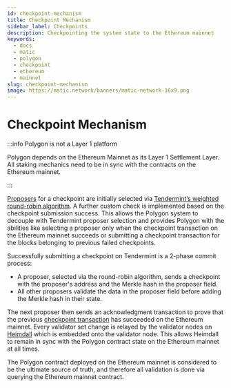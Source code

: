 ```yaml
---
id: checkpoint-mechanism
title: Checkpoint Mechanism
sidebar_label: Checkpoints
description: Checkpointing the system state to the Ethereum mainnet
keywords:
  - docs
  - matic
  - polygon
  - checkpoint
  - ethereum
  - mainnet
slug: checkpoint-mechanism
image: https://matic.network/banners/matic-network-16x9.png 
---
```


# Checkpoint Mechanism

:::info Polygon is not a Layer 1 platform

Polygon depends on the Ethereum Mainnet as its Layer 1 Settlement Layer. All staking mechanics need to be in sync with the contracts on the Ethereum mainnet.

:::

[Proposers](/docs/maintain/glossary#proposer) for a checkpoint are initially selected via [Tendermint’s weighted round-robin algorithm](https://docs.tendermint.com/master/spec/consensus/proposer-selection.html). A further custom check is implemented based on the checkpoint submission success. This allows the Polygon system to decouple with Tendermint proposer selection and provides Polygon with the abilities like selecting a proposer only when the checkpoint transaction on the Ethereum mainnet succeeds or submitting a checkpoint transaction for the blocks belonging to previous failed checkpoints.

Successfully submitting a checkpoint on Tendermint is a 2-phase commit process:

* A proposer, selected via the round-robin algorithm, sends a checkpoint with the proposer's address and the Merkle hash in the proposer field.
* All other proposers validate the data in the proposer field before adding the Merkle hash in their state.

The next proposer then sends an acknowledgment transaction to prove that the previous [checkpoint transaction](/docs/maintain/glossary#checkpoint-transaction) has succeeded on the Ethereum mainnet. Every validator set change is relayed by the validator nodes on [Heimdall](/docs/maintain/glossary#heimdall) which is embedded onto the validator node. This allows Heimdall to remain in sync with the Polygon contract state on the Ethereum mainnet at all times.

The Polygon contract deployed on the Ethereum mainnet is considered to be the ultimate source of truth, and therefore all validation is done via querying the Ethereum mainnet contract.
